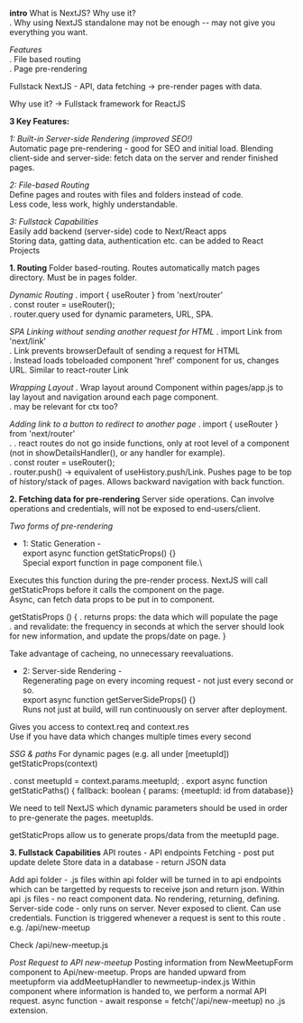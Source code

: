 **intro**
What is NextJS? Why use it?\
. Why using NextJS standalone may not be enough -- may not give you everything you want.

_Features_\
. File based routing\
. Page pre-rendering

Fullstack NextJS - API, data fetching -> pre-render pages with data.

Why use it? -> Fullstack framework for ReactJS

**3 Key Features:**

_1: Built-in Server-side Rendering (improved SEO!)_\
Automatic page pre-rendering - good for SEO and initial load.
Blending client-side and server-side: fetch data on the server and render finished pages.

_2: File-based Routing_\
Define pages and routes with files and folders instead of code.\
Less code, less work, highly understandable.

_3: Fullstack Capabilities_\
Easily add backend (server-side) code to Next/React apps\
Storing data, gatting data, authentication etc. can be added to React Projects

**1. Routing**
Folder based-routing. Routes automatically match pages directory. Must be in pages folder.

_Dynamic Routing_
. import { useRouter } from 'next/router'\
. const router = useRouter();\
. router.query used for dynamic parameters, URL, SPA.

_SPA Linking without sending another request for HTML_
. import Link from 'next/link'\
. Link prevents browserDefault of sending a request for HTML\
. Instead loads tobeloaded component 'href' component for us, changes URL. Similar to react-router Link

_Wrapping Layout_
. Wrap layout around Component within pages/app.js to lay layout and navigation around each page component.\
. may be relevant for ctx too?

_Adding link to a button to redirect to another page_
. import { useRouter } from 'next/router'\
. . react routes do not go inside functions, only at root level of a component (not in showDetailsHandler(), or any handler for example).\
. const router = useRouter();\
. router.push() -> equivalent of useHistory.push/Link. Pushes page to be top of history/stack of pages. Allows backward navigation with back function.

**2. Fetching data for pre-rendering**
Server side operations. Can involve operations and credentials, will not be exposed to end-users/client.

_Two forms of pre-rendering_

- 1: Static Generation -\
  export async function getStaticProps() {}\
  Special export function in page component file.\

Executes this function during the pre-render process. NextJS will call getStaticProps before it calls the component on the page.\
Async, can fetch data props to be put in to component.

getStatisProps () {
. returns props: the data which will populate the page\
. and revalidate: the frequency in seconds at which the server should look for new information, and update the props/date on page.
}

Take advantage of cacheing, no unnecessary reevaluations.

- 2: Server-side Rendering -\
  Regenerating page on every incoming request - not just every second or so.\
  export async function getServerSideProps() {}\
  Runs not just at build, will run continuously on server after deployment.

Gives you access to context.req and context.res\
Use if you have data which changes multiple times every second

_SSG & paths_
For dynamic pages (e.g. all under [meetupId])
getStaticProps(context)

. const meetupId = context.params.meetupId;
. export async function getStaticPaths() {
fallback: boolean
{ params: {meetupId: id from database}}

We need to tell NextJS which dynamic parameters should be used in order to pre-generate the pages. meetupIds.

getStaticProps allow us to generate props/data from the meetupId page.

**3. Fullstack Capabilities**
API routes - API endpoints
Fetching - post put update delete
Store data in a database - return JSON data

Add api folder - .js files within api folder will be turned in to api endpoints which can be targetted by requests to receive json and return json.
Within api .js files - no react component data. No rendering, returning, defining.
Server-side code - only runs on server. Never exposed to client. Can use credentials. Function is triggered whenever a request is sent to this route
. e.g. /api/new-meetup

Check /api/new-meetup.js

_Post Request to API new-meetup_
Posting information from NewMeetupForm component to Api/new-meetup.
Props are handed upward from meetupform via addMeetupHandler to newmeetup-index.js
Within component where information is handed to, we perform a normal API request.
async function - await response = fetch('/api/new-meetup) no .js extension.
